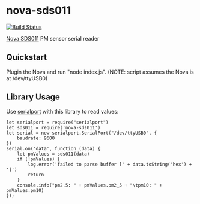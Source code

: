 # nova-sds011
[![Build Status](https://travis-ci.org/chatch/nova-sds011.svg?branch=master)](https://travis-ci.org/chatch/nova-sds011)

[Nova SDS011](http://inovafitness.com/upload/file/20150311/14261262164716.pdf) PM sensor serial reader

## Quickstart

Plugin the Nova and run "node index.js". (NOTE: script assumes the Nova is at /dev/ttyUSB0)

## Library Usage

Use [serialport](https://www.npmjs.com/package/serialport) with this library to read values:

```
let serialport = require("serialport")
let sds011 = require('nova-sds011')
let serial = new serialport.SerialPort("/dev/ttyUSB0", {
    baudrate: 9600
})
serial.on('data', function (data) {
    let pmValues = sds011(data)
    if (!pmValues) {
        log.error('failed to parse buffer [' + data.toString('hex') + ']')
        return
    }
    console.info("pm2.5: " + pmValues.pm2_5 + "\tpm10: " + pmValues.pm10)
});
```

